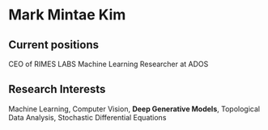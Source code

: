 # Mark Mintae Kim

## Current positions
CEO of RIMES LABS
Machine Learning Researcher at ADOS

## Research Interests
Machine Learning, Computer Vision, **Deep Generative Models**, Topological Data Analysis, Stochastic Differential Equations
